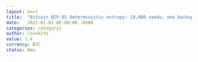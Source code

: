 ```yaml
---
layout: post
title:  "Bitcoin BIP-85 deterministic entropy: 10,000 seeds; one backup"
date:   2022-01-01 00:00:00 -0500
categories: category1
author: Coinkite
value: 1.4
currency: BTC
status: New
---
```

